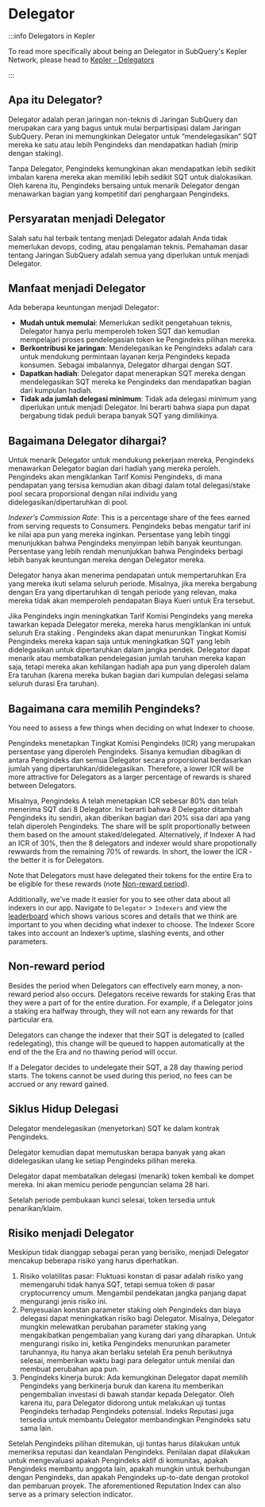 # Delegator

:::info Delegators in Kepler

To read more specifically about being an Delegator in SubQuery's Kepler Network, please head to [Kepler - Delegators](./kepler/delegators.md)

:::

## Apa itu Delegator?

Delegator adalah peran jaringan non-teknis di Jaringan SubQuery dan merupakan cara yang bagus untuk mulai berpartisipasi dalam Jaringan SubQuery. Peran ini memungkinkan Delegator untuk “mendelegasikan” SQT mereka ke satu atau lebih Pengindeks dan mendapatkan hadiah (mirip dengan staking).

Tanpa Delegator, Pengindeks kemungkinan akan mendapatkan lebih sedikit imbalan karena mereka akan memiliki lebih sedikit SQT untuk dialokasikan. Oleh karena itu, Pengindeks bersaing untuk menarik Delegator dengan menawarkan bagian yang kompetitif dari penghargaan Pengindeks.

## Persyaratan menjadi Delegator

Salah satu hal terbaik tentang menjadi Delegator adalah Anda tidak memerlukan devops, coding, atau pengalaman teknis. Pemahaman dasar tentang Jaringan SubQuery adalah semua yang diperlukan untuk menjadi Delegator.

## Manfaat menjadi Delegator

Ada beberapa keuntungan menjadi Delegator:

- **Mudah untuk memulai**: Memerlukan sedikit pengetahuan teknis, Delegator hanya perlu memperoleh token SQT dan kemudian mempelajari proses pendelegasian token ke Pengindeks pilihan mereka.
- **Berkontribusi ke jaringan**: Mendelegasikan ke Pengindeks adalah cara untuk mendukung permintaan layanan kerja Pengindeks kepada konsumen. Sebagai imbalannya, Delegator dihargai dengan SQT.
- **Dapatkan hadiah**: Delegator dapat menerapkan SQT mereka dengan mendelegasikan SQT mereka ke Pengindeks dan mendapatkan bagian dari kumpulan hadiah.
- **Tidak ada jumlah delegasi minimum**: Tidak ada delegasi minimum yang diperlukan untuk menjadi Delegator. Ini berarti bahwa siapa pun dapat bergabung tidak peduli berapa banyak SQT yang dimilikinya.

## Bagaimana Delegator dihargai?

Untuk menarik Delegator untuk mendukung pekerjaan mereka, Pengindeks menawarkan Delegator bagian dari hadiah yang mereka peroleh. Pengindeks akan mengiklankan Tarif Komisi Pengindeks, di mana pendapatan yang tersisa kemudian akan dibagi dalam total delegasi/stake pool secara proporsional dengan nilai individu yang didelegasikan/dipertaruhkan di pool.

_Indexer’s Commission Rate_: This is a percentage share of the fees earned from serving requests to Consumers. Pengindeks bebas mengatur tarif ini ke nilai apa pun yang mereka inginkan. Persentase yang lebih tinggi menunjukkan bahwa Pengindeks menyimpan lebih banyak keuntungan. Persentase yang lebih rendah menunjukkan bahwa Pengindeks berbagi lebih banyak keuntungan mereka dengan Delegator mereka.

Delegator hanya akan menerima pendapatan untuk mempertaruhkan Era yang mereka ikuti selama seluruh periode. Misalnya, jika mereka bergabung dengan Era yang dipertaruhkan di tengah periode yang relevan, maka mereka tidak akan memperoleh pendapatan Biaya Kueri untuk Era tersebut.

Jika Pengindeks ingin meningkatkan Tarif Komisi Pengindeks yang mereka tawarkan kepada Delegator mereka, mereka harus mengiklankan ini untuk seluruh Era staking . Pengindeks akan dapat menurunkan Tingkat Komisi Pengindeks mereka kapan saja untuk meningkatkan SQT yang lebih didelegasikan untuk dipertaruhkan dalam jangka pendek. Delegator dapat menarik atau membatalkan pendelegasian jumlah taruhan mereka kapan saja, tetapi mereka akan kehilangan hadiah apa pun yang diperoleh dalam Era taruhan (karena mereka bukan bagian dari kumpulan delegasi selama seluruh durasi Era taruhan).

## Bagaimana cara memilih Pengindeks?

You need to assess a few things when deciding on what Indexer to choose.

Pengindeks menetapkan Tingkat Komisi Pengindeks (ICR) yang merupakan persentase yang diperoleh Pengindeks. Sisanya kemudian dibagikan di antara Pengindeks dan semua Delegator secara proporsional berdasarkan jumlah yang dipertaruhkan/didelegasikan. Therefore, a lower ICR will be more attractive for Delegators as a larger percentage of rewards is shared between Delegators.

Misalnya, Pengindeks A telah menetapkan ICR sebesar 80% dan telah menerima SQT dari 8 Delegator. Ini berarti bahwa 8 Delegator ditambah Pengindeks itu sendiri, akan diberikan bagian dari 20% sisa dari apa yang telah diperoleh Pengindeks. The share will be split proportionally between them based on the amount staked/delegated. Alternatively, if Indexer A had an ICR of 30%, then the 8 delegators and indexer would share propotionally rewwards from the remaining 70% of rewards. In short, the lower the ICR - the better it is for Delegators.

Note that Delegators must have delegated their tokens for the entire Era to be eligible for these rewards (note [Non-reward period](#non-reward-period)).

Additionally, we've made it easier for you to see other data about all indexers in our app. Navigate to `Delegator` > `Indexers` and view the [leaderboard](https://kepler.subquery.network/delegator/indexers/top) which shows various scores and details that we think are important to you when deciding what indexer to choose. The Indexer Score takes into account an Indexer’s uptime, slashing events, and other parameters.

## Non-reward period

Besides the period when Delegators can effectively earn money, a non-reward period also occurs. Delegators receive rewards for staking Eras that they were a part of for the entire duration. For example, if a Delegator joins a staking era halfway through, they will not earn any rewards for that particular era.

Delegators can change the indexer that their SQT is delegated to (called redelegating), this change will be queued to happen automatically at the end of the the Era and no thawing period will occur.

If a Delegator decides to undelegate their SQT, a 28 day thawing period starts. The tokens cannot be used during this period, no fees can be accrued or any reward gained.

## Siklus Hidup Delegasi

Delegator mendelegasikan (menyetorkan) SQT ke dalam kontrak Pengindeks.

Delegator kemudian dapat memutuskan berapa banyak yang akan didelegasikan ulang ke setiap Pengindeks pilihan mereka.

Delegator dapat membatalkan delegasi (menarik) token kembali ke dompet mereka. Ini akan memicu periode penguncian selama 28 hari.

Setelah periode pembukaan kunci selesai, token tersedia untuk penarikan/klaim.

## Risiko menjadi Delegator

Meskipun tidak dianggap sebagai peran yang berisiko, menjadi Delegator mencakup beberapa risiko yang harus diperhatikan.

1. Risiko volatilitas pasar: Fluktuasi konstan di pasar adalah risiko yang memengaruhi tidak hanya SQT, tetapi semua token di pasar cryptocurrency umum. Mengambil pendekatan jangka panjang dapat mengurangi jenis risiko ini.
2. Penyesuaian konstan parameter staking oleh Pengindeks dan biaya delegasi dapat meningkatkan risiko bagi Delegator. Misalnya, Delegator mungkin melewatkan perubahan parameter staking yang mengakibatkan pengembalian yang kurang dari yang diharapkan. Untuk mengurangi risiko ini, ketika Pengindeks menurunkan parameter taruhannya, itu hanya akan berlaku setelah Era penuh berikutnya selesai, memberikan waktu bagi para delegator untuk menilai dan membuat perubahan apa pun.
3. Pengindeks kinerja buruk: Ada kemungkinan Delegator dapat memilih Pengindeks yang berkinerja buruk dan karena itu memberikan pengembalian investasi di bawah standar kepada Delegator. Oleh karena itu, para Delegator didorong untuk melakukan uji tuntas Pengindeks terhadap Pengindeks potensial. Indeks Reputasi juga tersedia untuk membantu Delegator membandingkan Pengindeks satu sama lain.

Setelah Pengindeks pilihan ditemukan, uji tuntas harus dilakukan untuk memeriksa reputasi dan keandalan Pengindeks. Penilaian dapat dilakukan untuk mengevaluasi apakah Pengindeks aktif di komunitas, apakah Pengindeks membantu anggota lain, apakah mungkin untuk berhubungan dengan Pengindeks, dan apakah Pengindeks up-to-date dengan protokol dan pembaruan proyek. The aforementioned Reputation Index can also serve as a primary selection indicator.
